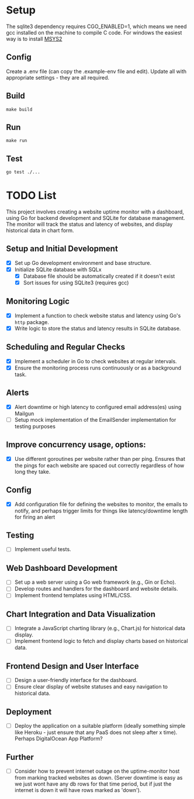 # Setup
The sqlite3 dependency requires CGO_ENABLED=1, which means we need gcc installed on the machine to compile C code. For windows the easiest way is to install [MSYS2](https://www.msys2.org/)

## Config
Create a .env file (can copy the .example-env file and edit). Update all with appropriate settings - they are all required.

## Build
```make
make build
```

## Run
```make 
make run
```

## Test
```bash
go test ./...
```

# TODO List

This project involves creating a website uptime monitor with a dashboard, using Go for backend development and SQLite for database management. The monitor will track the status and latency of websites, and display historical data in chart form.

## Setup and Initial Development
- [x] Set up Go development environment and base structure.
- [x] Initialize SQLite database with SQLx 
    - [x] Database file should be automatically created if it doesn't exist
    - [x] Sort issues for using SQLite3 (requires gcc)

## Monitoring Logic
- [x] Implement a function to check website status and latency using Go's `http` package.
- [x] Write logic to store the status and latency results in SQLite database.

## Scheduling and Regular Checks
- [x] Implement a scheduler in Go to check websites at regular intervals.
- [x] Ensure the monitoring process runs continuously or as a background task.

## Alerts
- [x] Alert downtime or high latency to configured email address(es) using Mailgun
- [ ] Setup mock implementation of the EmailSender implementation for testing purposes

## Improve concurrency usage, options:
- [x] Use different goroutines per website rather than per ping. Ensures that the pings for each website are spaced out correctly regardless of how long they take.

## Config
- [x] Add configuration file for defining the websites to monitor, the emails to notify, and perhaps trigger limits for things like latency/downtime length for firing an alert

## Testing
- [ ] Implement useful tests. 

## Web Dashboard Development
- [ ] Set up a web server using a Go web framework (e.g., Gin or Echo).
- [ ] Develop routes and handlers for the dashboard and website details.
- [ ] Implement frontend templates using HTML/CSS.

## Chart Integration and Data Visualization
- [ ] Integrate a JavaScript charting library (e.g., Chart.js) for historical data display.
- [ ] Implement frontend logic to fetch and display charts based on historical data.

## Frontend Design and User Interface
- [ ] Design a user-friendly interface for the dashboard.
- [ ] Ensure clear display of website statuses and easy navigation to historical data.

## Deployment
- [ ] Deploy the application on a suitable platform (ideally something simple like Heroku - just ensure that any PaaS does not sleep after x time). Perhaps DigitalOcean App Platform?

## Further
 - [ ] Consider how to prevent internet outage on the uptime-monitor host from marking tracked websites as down. (Server downtime is easy as we just wont have any db rows for that time period, but if just the internet is down it will have rows marked as 'down'). 